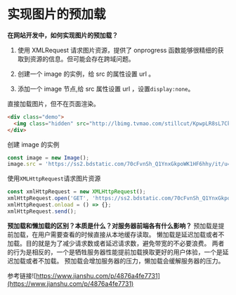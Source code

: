 # 实现图片的预加载

**在网站开发中，如何实现图片的预加载？**

1. 使用 XMLRequest 请求图片资源，提供了 onprogress 函数能够很精细的获取到资源的信息。但可能会存在跨域问题。

1. 创建一个 image 的实例，给 src 的属性设置 url 。

1. 添加一个 image 节点,给 src 属性设置 url ，设置`display:none`。

直接加载图片，但不在页面渲染。

```html
<div class="demo">
  <img class="hidden" src="http://lbimg.tvmao.com/stillcut/KpwpLR8sL7CkVnSoKDwnL7=.jpg" alt="image preload" />
</div>
```

创建 image 的实例

```js
const image = new Image();
image.src = 'https://ss2.bdstatic.com/70cFvnSh_Q1YnxGkpoWK1HF6hhy/it/u=3932093531,259615635&fm=26&gp=0.jpg';
```

使用`XMLHttpRequest`请求图片资源

```js
const xmlHttpRequest = new XMLHttpRequest();
xmlHttpRequest.open('GET', 'https://ss2.bdstatic.com/70cFvnSh_Q1YnxGkpoWK1HF6hhy/it/u=3932093531,259615635&fm=26&gp=0.jpg');
xmlHttpRequest.onload = () => {};
xmlHttpRequest.send();
```

**预加载和懒加载的区别？本质是什么？对服务器前端各有什么影响？**
预加载是提前加载，在用户需要查看的时候直接从本地缓存读取。
懒加载是延迟加载或者不加载。目的就是为了减少请求数或者延迟请求数，避免带宽的不必要浪费。
两者的行为是相反的，一个是牺牲服务器性能提前加载换取更好的用户体验，一个是延迟加载或者不加载。
预加载会增加服务器的压力，懒加载会缓解服务器的压力。

参考链接![https://www.jianshu.com/p/4876a4fe7731](https://www.jianshu.com/p/4876a4fe7731)
